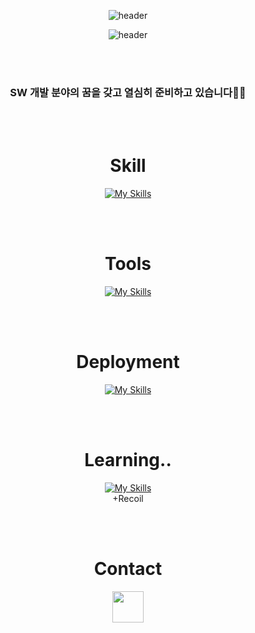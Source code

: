 <div align="center">

  ![header](https://capsule-render.vercel.app/api?type=waving&color=auto&text=&animation=twinkling&height=80)
  
![header](https://capsule-render.vercel.app/api?type=transparent&height=100&section=header&text=Welcome%20(M_W)%20Github&fontSize=50&fontColor=000&fontAlign=50&animation=fadeIn&stroke=fff)




<br />
<br />

### SW 개발 분야의 꿈을 갖고 열심히 준비하고 있습니다🙋‍♂️

<br />

<br />

# Skill

[![My Skills](https://skillicons.dev/icons?i=html,css,js,ts,react,scss,styledcomponents)](https://github.com/aksen123)

<br /><br />

# Tools

[![My Skills](https://skillicons.dev/icons?i=git,github,figma)](https://github.com/aksen123)

<br /><br />

# Deployment

[![My Skills](https://skillicons.dev/icons?i=firebase,netlify)](https://github.com/aksen123)

<br /><br />


# Learning..
[![My Skills](https://skillicons.dev/icons?i=next,tailwind)](https://github.com/aksen123)
<br />
+Recoil


<br /><br />


# Contact

<a href="https://aksen123.github.io/M_W_blog/" target="_blank"><img src="https://img.shields.io/badge/blog-17692e?style=flat&logo=Blogger&logoColor=fc6b3f" height="50px"/>
</a>



</div>

